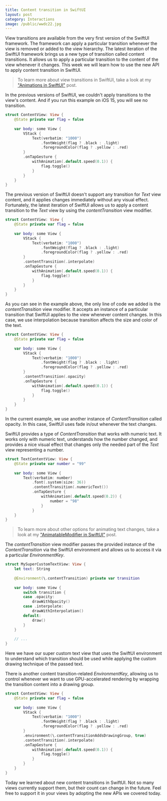 ```yaml
---
title: Content transition in SwiftUI
layout: post
category: Interactions
image: /public/wwdc22.jpg
---
```


View transitions are available from the very first version of the SwiftUI framework. The framework can apply a particular transition whenever the view is removed or added to the view hierarchy. The latest iteration of the SwiftUI framework brings us a new type of transition called content transitions. It allows us to apply a particular transition to the content of the view whenever it changes. This week we will learn how to use the new API to apply content transition in SwiftUI.

> To learn more about view transitions in SwiftUI, take a look at my ["Animations in SwiftUI"](/2019/06/26/animations-in-swiftui/) post.

In the previous versions of SwiftUI, we couldn't apply transitions to the view's content. And if you run this example on iOS 15, you will see no transition.

```swift
struct ContentView: View {
    @State private var flag = false
    
    var body: some View {
        VStack {
            Text(verbatim: "1000")
                .fontWeight(flag ? .black : .light)
                .foregroundColor(flag ? .yellow : .red)
        }
        .onTapGesture {
            withAnimation(.default.speed(0.1)) {
                flag.toggle()
            }
        }
    }
}
```

The previous version of SwiftUI doesn't support any transition for *Text* view content, and it applies changes immediately without any visual effect. Fortunately, the latest iteration of SwiftUI allows us to apply a content transition to the *Text* view by using the *contentTransition* view modifier.

```swift
struct ContentView: View {
    @State private var flag = false
    
    var body: some View {
        VStack {
            Text(verbatim: "1000")
                .fontWeight(flag ? .black : .light)
                .foregroundColor(flag ? .yellow : .red)
        }
        .contentTransition(.interpolate)
        .onTapGesture {
            withAnimation(.default.speed(0.1)) {
                flag.toggle()
            }
        }
    }
}
```

As you can see in the example above, the only line of code we added is the *contentTransition* view modifier. It accepts an instance of a particular transition that SwiftUI applies to the view whenever content changes. In this case, we use interpolation because transition affects the size and color of the text.

```swift
struct ContentView: View {
    @State private var flag = false
    
    var body: some View {
        VStack {
            Text(verbatim: "1000")
                .fontWeight(flag ? .black : .light)
                .foregroundColor(flag ? .yellow : .red)
        }
        .contentTransition(.opacity)
        .onTapGesture {
            withAnimation(.default.speed(0.1)) {
                flag.toggle()
            }
        }
    }
}
```

In the current example, we use another instance of *ContentTransition* called opacity. In this case, SwiftUI uses fade in/out whenever the text changes.

SwiftUI provides a type of *ContentTransition* that works with numeric text. It works only with numeric text, understands how the number changed, and provides a nice visual effect that changes only the needed part of the *Text* view representing a number.

```swift
struct TextContentView: View {
    @State private var number = "99"
    
    var body: some View {
        Text(verbatim: number)
            .font(.system(size: 36))
            .contentTransition(.numericText())
            .onTapGesture {
                withAnimation(.default.speed(0.2)) {
                    number = "98"
                }
            }
    }
}
```

> To learn more about other options for animating text changes, take a look at my ["AnimatableModifier in SwiftUI"](/2021/01/11/animatablemodifier-in-swiftui/) post.

The *contentTransition* view modifier passes the provided instance of the *ContentTransition* via the SwiftUI environment and allows us to access it via a particular *EnvironmentKey*.

```swift
struct MySuperCustomTextView: View {
    let text: String
    
    @Environment(\.contentTransition) private var transition
    
    var body: some View {
        switch transition {
        case .opacity:
            drawWithOpacity()
        case .interpolate:
            drawWithInterpolation()
        default:
            draw()
        }
    }
    
    // ...
}
```

Here we have our super custom text view that uses the SwiftUI environment to understand which transition should be used while applying the custom drawing technique of the passed text.

There is another content transition-related *EnvironmentKey*, allowing us to control whenever we want to use GPU-accelerated rendering by wrapping the transition content into a drawing group.

```swift
struct ContentView: View {
    @State private var flag = false
    
    var body: some View {
        VStack {
            Text(verbatim: "1000")
                .fontWeight(flag ? .black : .light)
                .foregroundColor(flag ? .yellow : .red)
        }
        .environment(\.contentTransitionAddsDrawingGroup, true)
        .contentTransition(.interpolate)
        .onTapGesture {
            withAnimation(.default.speed(0.1)) {
                flag.toggle()
            }
        }
    }
}
```

Today we learned about new content transitions in SwiftUI. Not so many views currently support them, but their count can change in the future. Feel free to support it in your views by adopting the new APIs we covered today.
